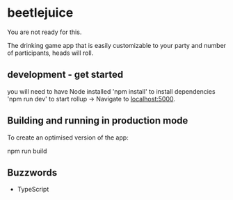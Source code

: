# beetlejuice

You are not ready for this.

The drinking game app that is easily customizable to your party and number of participants, heads will roll.

## development - get started

you will need to have Node installed
'npm install' to install dependencies
'npm run dev' to start rollup -> Navigate to [localhost:5000](http://localhost:5000).

## Building and running in production mode

To create an optimised version of the app:

npm run build

## Buzzwords

- TypeScript
